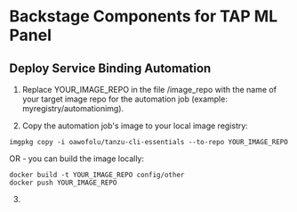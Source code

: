 # Backstage Components for TAP ML Panel

## Deploy Service Binding Automation

1. Replace YOUR_IMAGE_REPO in the file <root of directory>/image_repo 
with the name of your target image repo for the automation job (example: myregistry/automationimg).

2. Copy the automation job's image to your local image registry:
```
imgpkg copy -i oawofolu/tanzu-cli-essentials --to-repo YOUR_IMAGE_REPO
```

OR - you can build the image locally:
```
docker build -t YOUR_IMAGE_REPO config/other
docker push YOUR_IMAGE_REPO
```

3. 
